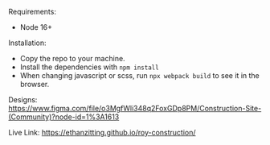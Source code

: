 Requirements:
- Node 16+

Installation:
 - Copy the repo to your machine.
 - Install the dependencies with `npm install`
 - When changing javascript or scss, run `npx webpack build` to see it in the browser.

Designs: https://www.figma.com/file/o3MgfWli348q2FoxGDp8PM/Construction-Site-(Community)?node-id=1%3A1613

Live Link: https://ethanzitting.github.io/roy-construction/